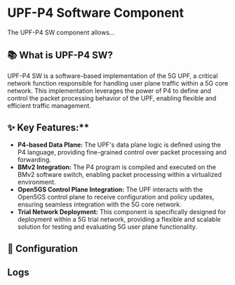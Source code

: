 # UPF-P4 Software Component
The UPF-P4 SW component allows...

## 📚 What is UPF-P4 SW?
UPF-P4 SW is a software-based implementation of the 5G UPF, a critical network function responsible for handling user plane traffic within a 5G core network. This implementation leverages the power of P4 to define and control the packet processing behavior of the UPF, enabling flexible and efficient traffic management. 

## ✨ Key Features:**

* **P4-based Data Plane:** The UPF's data plane logic is defined using the P4 language, providing fine-grained control over packet processing and forwarding.
* **BMv2 Integration:** The P4 program is compiled and executed on the BMv2 software switch, enabling packet processing within a virtualized environment.
* **Open5GS Control Plane Integration:** The UPF interacts with the Open5GS control plane to receive configuration and policy updates, ensuring seamless integration with the 5G core network.
* **Trial Network Deployment:** This component is specifically designed for deployment within a 5G trial network, providing a flexible and scalable solution for testing and evaluating 5G user plane functionality. 

## 📝 Configuration

## Logs
